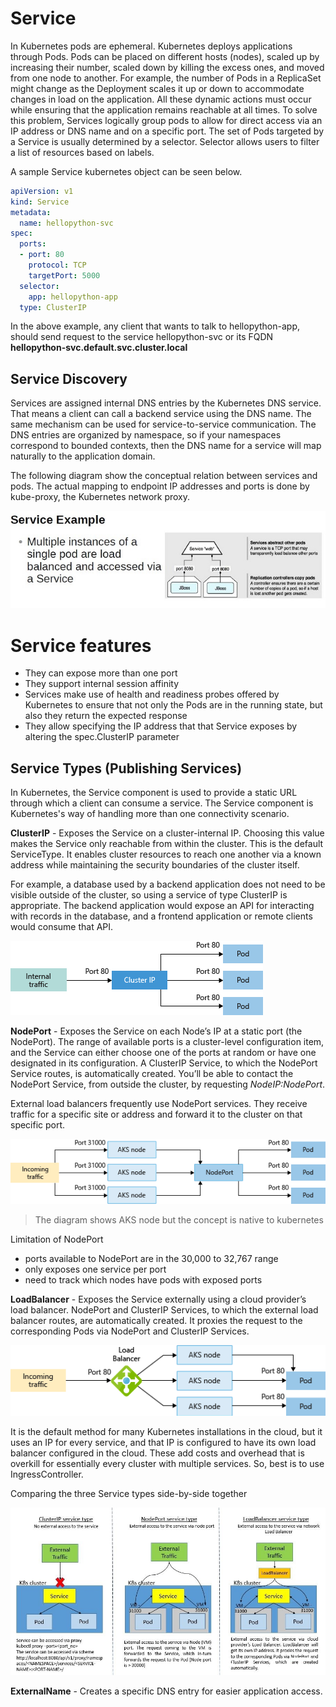 # Service
In Kubernetes pods are ephemeral. Kubernetes deploys applications through Pods. Pods can be placed on different hosts (nodes), scaled up by increasing their number, scaled down by killing the excess ones, and moved from one node to another. For example, the number of Pods in a ReplicaSet might change as the Deployment scales it up or down to accommodate changes in load on the application. All these dynamic actions must occur while ensuring that the application remains reachable at all times. To solve this problem, Services logically group pods to allow for direct access via an IP address or DNS name and on a specific port. The set of Pods targeted by a Service is usually determined by a selector. Selector allows users to filter a list of resources based on labels.

A sample Service kubernetes object can be seen below.
```yaml
apiVersion: v1
kind: Service
metadata:
  name: hellopython-svc
spec:
  ports:
  - port: 80
    protocol: TCP
    targetPort: 5000
  selector:
    app: hellopython-app
  type: ClusterIP
```
In the above example, any client that wants to talk to hellopython-app, should send request to the service hellopython-svc or its FQDN **hellopython-svc.default.svc.cluster.local**

## Service Discovery
Services are assigned internal DNS entries by the Kubernetes DNS service. That means a client can call a backend service using the DNS name. The same mechanism can be used for service-to-service communication. The DNS entries are organized by namespace, so if your namespaces correspond to bounded contexts, then the DNS name for a service will map naturally to the application domain.

The following diagram show the conceptual relation between services and pods. The actual mapping to endpoint IP addresses and ports is done by kube-proxy, the Kubernetes network proxy.

![Alt Text](/images/k8s-service.jpg)

# Service features
* They can expose more than one port
* They support internal session affinity
* Services make use of health and readiness probes offered by Kubernetes to ensure that not only the Pods are in the running state, but also they return the expected response
* They allow specifying the IP address that that Service exposes by altering the spec.ClusterIP parameter

## Service Types (Publishing Services)
In Kubernetes, the Service component is used to provide a static URL through which a client can consume a service. The Service component is Kubernetes's way of handling more than one connectivity scenario.

**ClusterIP** - Exposes the Service on a cluster-internal IP. Choosing this value makes the Service only reachable from within the cluster. This is the default ServiceType. It enables cluster resources to reach one another via a known address while maintaining the security boundaries of the cluster itself.

For example, a database used by a backend application does not need to be visible outside of the cluster, so using a service of type ClusterIP is appropriate. The backend application
would expose an API for interacting with records in the database, and a frontend application or remote clients would consume that API.

![Alt Text](/images/aks-clusterip.jpg)

**NodePort** - Exposes the Service on each Node’s IP at a static port (the NodePort). The range of available ports is a cluster-level configuration item, and the Service can either choose one of the ports at random
or have one designated in its configuration. A ClusterIP Service, to which the NodePort Service routes, is automatically created. You’ll be able to contact the NodePort Service, from outside the cluster, by requesting *NodeIP:NodePort*.

External load balancers frequently use NodePort services. They receive traffic for a specific site or address and forward it to the cluster on that specific port.

![Alt Text](/images/aks-nodeport.jpg)
> The diagram shows AKS node but the concept is native to kubernetes

Limitation of NodePort
* ports available to NodePort are in the 30,000 to 32,767 range
* only exposes one service per port
* need to track which nodes have pods with exposed ports

**LoadBalancer** - Exposes the Service externally using a cloud provider’s load balancer. NodePort and ClusterIP Services, to which the external load balancer routes, are automatically created. It proxies the request to the corresponding Pods via NodePort and ClusterIP Services.

![Alt Text](/images/aks-loadbalancer.jpg)

It is the default method for many Kubernetes installations in the cloud, but it uses an IP for every service, and that IP is configured to have its own load balancer configured in the cloud. These add costs and overhead that is overkill for essentially every cluster with multiple services. So, best is to use IngressController.

Comparing the three Service types side-by-side together

![Alt Text](/images/service-types.jpg)

**ExternalName** - Creates a specific DNS entry for easier application access.
